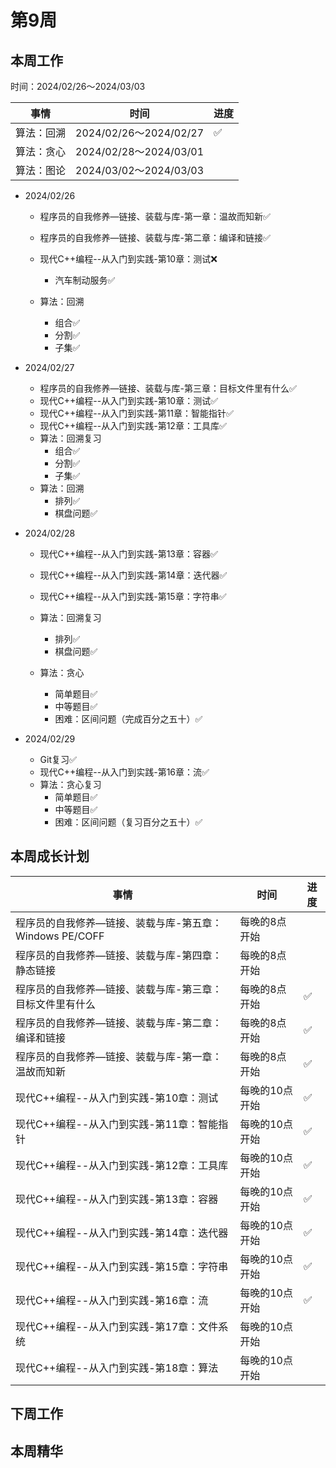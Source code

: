 # 第9周

## 本周工作

时间：2024/02/26～2024/03/03

| 事情       | 时间                   | 进度 |
| ---------- | ---------------------- | ---- |
| 算法：回溯 | 2024/02/26～2024/02/27 | ✅    |
| 算法：贪心 | 2024/02/28～2024/03/01 |      |
| 算法：图论 | 2024/03/02～2024/03/03 |      |

+ 2024/02/26
  + 程序员的自我修养—链接、装载与库-第一章：温故而知新✅
  + 程序员的自我修养—链接、装载与库-第二章：编译和链接✅
  + 现代C++编程--从入门到实践-第10章：测试❌
    + 汽车制动服务✅
  
  + 算法：回溯
    + 组合✅
    + 分割✅
    + 子集✅
  
+ 2024/02/27
  + 程序员的自我修养—链接、装载与库-第三章：目标文件里有什么✅
  + 现代C++编程--从入门到实践-第10章：测试✅
  + 现代C++编程--从入门到实践-第11章：智能指针✅
  + 现代C++编程--从入门到实践-第12章：工具库✅
  + 算法：回溯复习
    + 组合✅
    + 分割✅
    + 子集✅
  + 算法：回溯
    + 排列✅
    + 棋盘问题✅
  
+ 2024/02/28
  + 现代C++编程--从入门到实践-第13章：容器✅
  + 现代C++编程--从入门到实践-第14章：迭代器✅
  + 现代C++编程--从入门到实践-第15章：字符串✅
  + 算法：回溯复习
    + 排列✅
    + 棋盘问题✅

  + 算法：贪心
    + 简单题目✅
    + 中等题目✅
    + 困难：区间问题（完成百分之五十）✅

+ 2024/02/29
  + Git复习✅
  + 现代C++编程--从入门到实践-第16章：流✅
  + 算法：贪心复习
    + 简单题目✅
    + 中等题目✅
    + 困难：区间问题（复习百分之五十）✅


## 本周成长计划

| 事情                                                     | 时间           | 进度 |
| -------------------------------------------------------- | -------------- | ---- |
| 程序员的自我修养—链接、装载与库-第五章：Windows PE/COFF  | 每晚的8点开始  |      |
| 程序员的自我修养—链接、装载与库-第四章：静态链接         | 每晚的8点开始  |      |
| 程序员的自我修养—链接、装载与库-第三章：目标文件里有什么 | 每晚的8点开始  | ✅    |
| 程序员的自我修养—链接、装载与库-第二章：编译和链接       | 每晚的8点开始  | ✅    |
| 程序员的自我修养—链接、装载与库-第一章：温故而知新       | 每晚的8点开始  | ✅    |
| 现代C++编程--从入门到实践-第10章：测试                   | 每晚的10点开始 | ✅    |
| 现代C++编程--从入门到实践-第11章：智能指针               | 每晚的10点开始 | ✅    |
| 现代C++编程--从入门到实践-第12章：工具库                 | 每晚的10点开始 | ✅    |
| 现代C++编程--从入门到实践-第13章：容器                   | 每晚的10点开始 | ✅    |
| 现代C++编程--从入门到实践-第14章：迭代器                 | 每晚的10点开始 | ✅    |
| 现代C++编程--从入门到实践-第15章：字符串                 | 每晚的10点开始 | ✅    |
| 现代C++编程--从入门到实践-第16章：流                     | 每晚的10点开始 | ✅    |
| 现代C++编程--从入门到实践-第17章：文件系统               | 每晚的10点开始 |      |
| 现代C++编程--从入门到实践-第18章：算法                   | 每晚的10点开始 |      |

## 下周工作

## 本周精华

